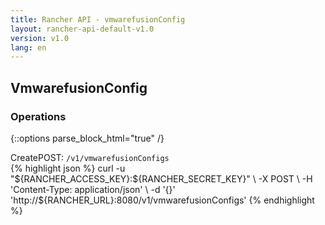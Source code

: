 ```yaml
---
title: Rancher API - vmwarefusionConfig
layout: rancher-api-default-v1.0
version: v1.0
lang: en
---
```


## VmwarefusionConfig




### Operations
{::options parse_block_html="true" /}
<a id="create"></a>
<div class="action"><span class="header">Create<span class="headerright">POST:  <code>/v1/vmwarefusionConfigs</code></span></span>
<div class="action-contents"> {% highlight json %}
curl -u "${RANCHER_ACCESS_KEY}:${RANCHER_SECRET_KEY}" \
-X POST \
-H 'Content-Type: application/json' \
-d '{}' 'http://${RANCHER_URL}:8080/v1/vmwarefusionConfigs'
{% endhighlight %}
</div></div>



